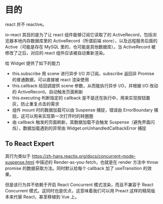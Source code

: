 # 目的

react 并不 reactive。

io-react 其目的是为了让 react 组件能够订阅它读取了的 ActiveRecord，包括浏览器本地内存数据库里的 ActiveRecord（所谓前端 store），以及远程服务后面的 Active（可能是存在 MySQL 里的，也可能是其他数据库）。当 ActiveRecord 被修改了之后，对应的 react 组件应该被自动重新渲染。

给 Widget 提供了如下的能力

* this.subscribe 用 scene 进行异步 I/O 并订阅。subscribe 返回非 Promise 的普通数据，可以直接被 react 渲染使用
* this.callback 给回调提供 scene 参数，从而能执行异步 I/O，并根据 I/O 改动的 ActiveRecord，自动触发页面刷新
* this.executing 判断指定的 callback 是不是还在执行中，用来实现按钮置灰，防止重复点击的需求
* 组件 mount 时的数据加载可以由 Suspense 捕捉，错误由 ErrorBoundary 捕捉。这可以用来实现第一次打开时的转圈圈
* 由 callback 触发的页面刷新，其数据加载不会触发 Suspense（避免界面闪烁），数据加载遇到的异常由 Widget.onUnhandledCallbackError 捕捉

## To React Expert

其行为类似于 https://zh-hans.reactjs.org/docs/concurrent-mode-suspense.html 中描述的 Render-as-you-fetch，也就是在 render 方法中 throw promise 的数据获取方法。同时默认给每个 callback 加了 useTransition 的效果。

但是该行为并不依赖于开启 React Concurrent 模式渲染，而且不兼容于 React Concurrent 模式。这同时也是优点，这意味着我们可以用 Preact 这样的精简版本来代替 React，甚至移植到 Vue 上。